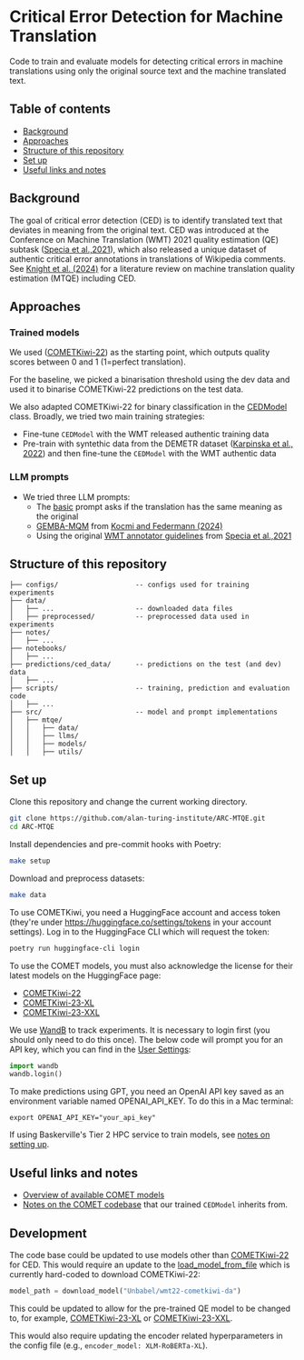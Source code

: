 # Critical Error Detection for Machine Translation

Code to train and evaluate models for detecting critical errors in machine translations using only the original source text and the machine translated text.

## Table of contents

- [Background](#background)
- [Approaches](#approaches)
- [Structure of this repository](#structure-of-this-repository)
- [Set up](#set-up)
- [Useful links and notes](#useful-links-and-notes)

## Background

The goal of critical error detection (CED) is to identify translated text that deviates in meaning from the original text. CED was introduced at the Conference on Machine Translation (WMT) 2021 quality estimation (QE) subtask ([Specia et al.,2021](https://aclanthology.org/2021.wmt-1.71/)), which also released a unique dataset of authentic critical error annotations in translations of Wikipedia comments. See [Knight et al. (2024)](https://doi.org/10.5281/zenodo.10931558) for a literature review on machine translation quality estimation (MTQE) including CED.

## Approaches

### Trained models

We used ([COMETKiwi-22](https://huggingface.co/Unbabel/wmt22-cometkiwi-da)) as the starting point, which outputs quality scores between 0 and 1 (1=perfect translation).

For the baseline, we picked a binarisation threshold using the dev data and used it to binarise COMETKiwi-22 predictions on the test data.

We also adapted COMETKiwi-22 for binary classification in the [CEDModel](src/mtqe/models/comet.py) class. Broadly, we tried two main training strategies:
- Fine-tune `CEDModel` with the WMT released authentic training data
- Pre-train with syntethic data from the DEMETR dataset ([Karpinska et al., 2022](https://doi.org/10.18653/v1/2022.emnlp-main.649)) and then fine-tune the `CEDModel` with the WMT authentic data

### LLM prompts

- We tried three LLM prompts:
    - The [basic](src/mtqe/llms/query.py) prompt asks if the translation has the same meaning as the original
    - [GEMBA-MQM](src/mtqe/llms/gemba.py) from [Kocmi and Federmann (2024)](https://arxiv.org/abs/2310.13988)
    - Using the original [WMT annotator guidelines](src/mtqe/llms/annotator_guidelines.py) from [Specia et al.,2021](https://aclanthology.org/2021.wmt-1.71/)

## Structure of this repository

```
├── configs/                   -- configs used for training experiments
├── data/
│   ├── ...                    -- downloaded data files
│   ├── preprocessed/          -- preprocessed data used in experiments
├── notes/
│   ├── ...
├── notebooks/
│   ├── ...
├── predictions/ced_data/      -- predictions on the test (and dev) data
│   ├── ...
├── scripts/                   -- training, prediction and evaluation code
│   ├── ...
├── src/                       -- model and prompt implementations
│   ├── mtqe/
│   │   ├── data/
│   │   ├── llms/
│   │   ├── models/
│   │   ├── utils/
```

## Set up

Clone this repository and change the current working directory.

```bash
git clone https://github.com/alan-turing-institute/ARC-MTQE.git
cd ARC-MTQE
```

Install dependencies and pre-commit hooks with Poetry:

```bash
make setup
```

Download and preprocess datasets:

```bash
make data
```

To use COMETKiwi, you need a HuggingFace account and access token (they're under https://huggingface.co/settings/tokens in your account settings). Log in to the HuggingFace CLI which will request the token:

```bash
poetry run huggingface-cli login
```

To use the COMET models, you must also acknowledge the license for their latest models on the HuggingFace page:
- [COMETKiwi-22](https://huggingface.co/Unbabel/wmt22-cometkiwi-da)
- [COMETKiwi-23-XL](https://huggingface.co/Unbabel/wmt23-cometkiwi-da-xl)
- [COMETKiwi-23-XXL](https://huggingface.co/Unbabel/wmt23-cometkiwi-da-xxl)

We use [WandB](https://wandb.ai/) to track experiments. It is necessary to login first (you should only need to do this once). The below code will prompt you for an API key, which you can find in the [User Settings](https://wandb.ai/settings):

```python
import wandb
wandb.login()
```

To make predictions using GPT, you need an OpenAI API key saved as an environment variable named OPENAI_API_KEY. To do this in a Mac terminal:

```
export OPENAI_API_KEY="your_api_key"
```

If using Baskerville's Tier 2 HPC service to train models, see [notes on setting up](notes/BASKERVILLE.md).

## Useful links and notes

- [Overview of available COMET models](https://github.com/Unbabel/COMET/blob/master/MODELS.md)
- [Notes on the COMET codebase](notes/COMET.md) that our trained `CEDModel` inherits from.

## Development

The code base could be updated to use models other than [COMETKiwi-22](https://huggingface.co/Unbabel/wmt22-cometkiwi-da) for CED. This would require an update to the [load_model_from_file](src/mtqe/models/loaders.py) which is currently hard-coded to download COMETKiwi-22:

```python
model_path = download_model("Unbabel/wmt22-cometkiwi-da")
```

This could be updated to allow for the pre-trained QE model to be changed to, for example, [COMETKiwi-23-XL](https://huggingface.co/Unbabel/wmt23-cometkiwi-da-xl) or [COMETKiwi-23-XXL](https://huggingface.co/Unbabel/wmt23-cometkiwi-da-xxl).

This would also require updating the encoder related hyperparameters in the config file (e.g., `encoder_model: XLM-RoBERTa-XL`).
